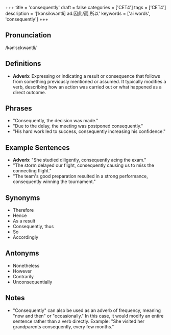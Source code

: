 +++
title = 'consequently'
draft = false
categories = ['CET4']
tags = ['CET4']
description = '[ˈkɔnsikwəntli] ad.因此/而,所以'
keywords = ['ai words', 'consequently']
+++

## Pronunciation
/kənˈsɛkwəntli/

## Definitions
- **Adverb**: Expressing or indicating a result or consequence that follows from something previously mentioned or assumed. It typically modifies a verb, describing how an action was carried out or what happened as a direct outcome.

## Phrases
- "Consequently, the decision was made."
- "Due to the delay, the meeting was postponed consequently."
- "His hard work led to success, consequently increasing his confidence."

## Example Sentences
- **Adverb**: "She studied diligently, consequently acing the exam."
- "The storm delayed our flight, consequently causing us to miss the connecting flight."
- "The team's good preparation resulted in a strong performance, consequently winning the tournament."

## Synonyms
- Therefore
- Hence
- As a result
- Consequently, thus
- So
- Accordingly

## Antonyms
- Nonetheless
- However
- Contrarily
- Unconsequentially

## Notes
- "Consequently" can also be used as an adverb of frequency, meaning "now and then" or "occasionally." In this case, it would modify an entire sentence rather than a verb directly. Example: "She visited her grandparents consequently, every few months."
